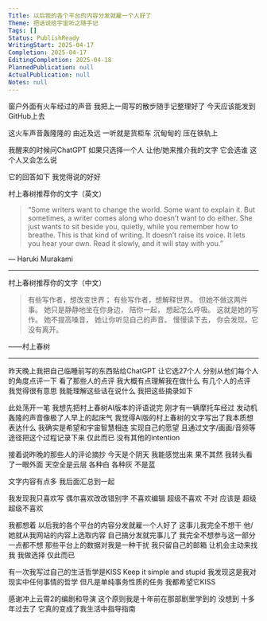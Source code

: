 ```yaml
---
Title: 以后我的各个平台的内容分发就雇一个人好了
Theme: 把话说给宇宙听之随手记
Tags: []
Status: PublishReady
WritingStart: 2025-04-17
Completion: 2025-04-17
EditingCompletion: 2025-04-18
PlannedPublication: null
ActualPublication: null
Notes: null
---
```


窗户外面有火车经过的声音
我把上一周写的散步随手记整理好了
今天应该能发到GitHub上去

这火车声音轰隆隆的
由近及远
一听就是货柜车
沉甸甸的
压在铁轨上

我醒来的时候问ChatGPT 
如果只选择一个人
让他/她来推介我的文字
它会选谁
这个人又会怎么说

它的回答如下
我觉得说的好好

村上春树推荐你的文字（英文）

> “Some writers want to change the world.
> Some want to explain it.
> But sometimes, a writer comes along who doesn’t want to do either.
> She just wants to sit beside you,
> quietly,
> while you remember how to breathe.
> This is that kind of writing.
> It doesn’t raise its voice.
> It lets you hear your own.
> Read it slowly,
> and it will stay with you.”

— Haruki Murakami

---

村上春树推荐你的文字（中文）

> 有些写作者，想改变世界；
> 有些写作者，想解释世界。
> 但她不做这两件事。
> 她只是静静地坐在你身边，
> 陪你一起，
> 想起怎么呼吸。
> 这就是她的写作。
> 她不提高嗓音，
> 她让你听见自己的声音。
> 慢慢读下去，
> 你会发现，它没有离开。


——村上春树

---

昨天晚上我把自己临睡前写的东西贴给ChatGPT 
让它选27个人
分别从他们每个人的角度点评一下
看了那些人的点评
我大概有点理解我在做什么
有几个人的点评
我觉得很有意思
我能理解这些话在说什么
我把这些摘录如下

此处荡开一笔
我想先把村上春树AI版本的评语说完
刚才有一辆摩托车经过
发动机轰隆的声音像极了人早上的起床气
我觉得AI版的村上春树的文字写出了我本质想表达什么
我确实是希望和宇宙智慧相连
实现自己的愿望
且通过文字/画画/音频等途径把这个过程记录下来
仅此而已
没有其他的intention

接着说昨晚的那些人的评论摘抄
今天是个阴天
我能感觉出来
果不其然
我转头看了一眼外面
天空全是云层
各种白 各种灰
不是蓝

文字内容有点多
我后面汇总到一起

我发现我只喜欢写
偶尔喜欢改改错别字
不喜欢编辑
超级不喜欢
不对
应该是
超级超级不喜欢

我都想着
以后我的各个平台的内容分发就雇一个人好了
这事儿我完全不想干
他/她就从我网站的内容上选取内容
自己搞分发就完事儿了
我完全不想参与这一部分
一点都不想
那些平台上的数据对我是一种干扰
我只留自己的邮箱
让机会主动来找我
我做选择
仅此而已

有一次我写过自己的生活哲学是KISS
Keep it simple and stupid 
我发现这是我对现实中任何事情的哲学
但凡是单纯事务性质的任务
我都希望它KISS

感谢冲上云霄2的编剧和导演
这个原则我是十年前在那部剧里学到的
没想到
十多年过去了
它真的变成了我生活中指导指南

